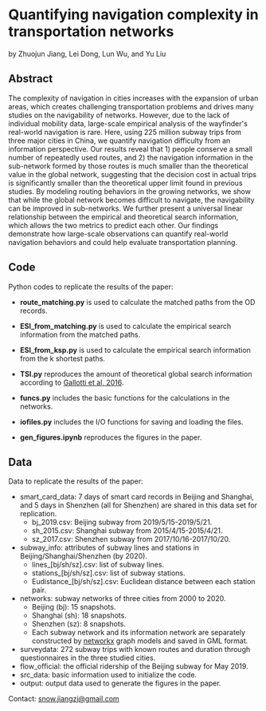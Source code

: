# Quantifying navigation complexity in transportation networks
by Zhuojun Jiang, Lei Dong, Lun Wu, and Yu Liu

## Abstract
The complexity of navigation in cities increases with the expansion of urban areas, which creates challenging transportation problems and drives many studies on the navigability of networks. However, due to the lack of individual mobility data, large-scale empirical analysis of the wayfinder's real-world navigation is rare. Here, using 225 million subway trips from three major cities in China, we quantify navigation difficulty from an information perspective. Our results reveal that 1) people conserve a small number of repeatedly used routes, and 2) the navigation information in the sub-network formed by those routes is much smaller than the theoretical value in the global network, suggesting that the decision cost in actual trips is significantly smaller than the theoretical upper limit found in previous studies. By modeling routing behaviors in the growing networks, we show that while the global network becomes difficult to navigate, the navigability can be improved in sub-networks. We further present a universal linear relationship between the empirical and theoretical search information, which allows the two metrics to predict each other. Our findings demonstrate how large-scale observations can quantify real-world navigation behaviors and could help evaluate transportation planning.

## Code
Python codes to replicate the results of the paper:
- **route_matching.py** is used to calculate the matched paths from the OD records.

- **ESI_from_matching.py** is used to calculate the empirical search information from the matched paths. 

- **ESI_from_ksp.py** is used to calculate the empirical search information from the k shortest paths.

- **TSI.py** reproduces the amount of theoretical global search information according to [Gallotti et al, 2016](https://www.science.org/doi/10.1126/sciadv.1500445).

- **funcs.py** includes the basic functions for the calculations in the networks.

- **iofiles.py** includes the I/O functions for saving and loading the files.

- **gen_figures.ipynb** reproduces the figures in the paper.

## Data
Data to replicate the results of the paper:
- smart_card_data: 7 days of smart card records in Beijing and Shanghai, and 5 days in Shenzhen (all for Shenzhen) are shared in this data set for replication.
	* bj_2019.csv: Beijing subway from 2019/5/15-2019/5/21.
	* sh_2015.csv: Shanghai subway from 2015/4/15-2015/4/21.
	* sz_2017.csv: Shenzhen subway from 2017/10/16-2017/10/20.
- subway_info: attributes of subway lines and stations in Beijing/Shanghai/Shenzhen (by 2020).
	* lines_[bj/sh/sz].csv: list of subway lines.
	* stations_[bj/sh/sz].csv: list of subway stations.
	* Eudistance_[bj/sh/sz].csv: Euclidean distance between each station pair.
- networks: subway networks of three cities from 2000 to 2020.
	* Beijing (bj): 15 snapshots.
	* Shanghai (sh): 18 snapshots.
	* Shenzhen (sz): 8 snapshots.
	* Each subway network and its information network are separately constructed by [networkx](https://networkx.org/) graph models and saved in GML format.
- surveydata: 272 subway trips with known routes and duration through questionnaires in the three studied cities.
- flow_official: the official ridership of the Beijing subway for May 2019.
- src_data: basic information used to initialize the code.
- output: output data used to generate the figures in the paper.

Contact: snow.jiangzj@gmail.com

